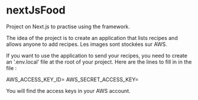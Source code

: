 # nextJsFood

Project on Next.js to practise using the framework.

The idea of the project is to create an application that lists recipes and allows anyone to add recipes. Les images sont stockées sur AWS.

If you want to use the application to send your recipes, you need to create an ‘.env.local’ file at the root of your project. Here are the lines to fill in in the file :

AWS_ACCESS_KEY_ID=<YOUR PUBLIC ACCESS KEY>
AWS_SECRET_ACCESS_KEY=<YOUR PRIVATE ACCESS KEY>

You will find the access keys in your AWS account.
